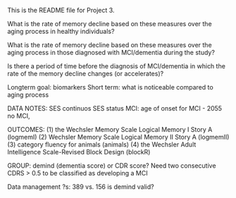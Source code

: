 This is the README file for Project 3.


What is the rate of memory decline based on these measures over the aging process in healthy individuals?

What is the rate of memory decline based on these measures over the aging process in those diagnosed with MCI/dementia during the study?

Is there a period of time before the diagnosis of MCI/dementia in which the rate of the memory decline changes (or accelerates)?

Longterm goal: biomarkers Short term: what is noticeable compared to aging process


DATA NOTES:
SES continuos SES status 
MCI: age of onset for MCI - 2055 no MCI, 


OUTCOMES: 
(1) the Wechsler Memory Scale Logical Memory I Story A (logmemI) 
(2) Wechsler Memory Scale Logical Memory II Story A (logmemII) 
(3) category fluency for animals (animals)
(4) the Wechsler Adult Intelligence Scale-Revised Block Design (blockR)
		
GROUP: demind (dementia score) or CDR score? Need two consecutive CDRS > 0.5 to be classified as developing a MCI

Data management ?s:
389 vs. 156 
is demind valid? 

	 